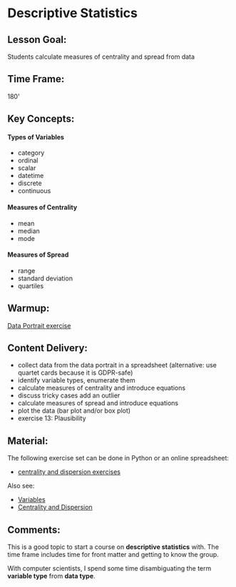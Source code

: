 
# Descriptive Statistics

## Lesson Goal:

Students calculate measures of centrality and spread from data

## Time Frame:

180'

## Key Concepts:

#### Types of Variables

* category
* ordinal
* scalar
* datetime
* discrete
* continuous

#### Measures of Centrality

* mean
* median
* mode

#### Measures of Spread

* range
* standard deviation
* quartiles

## Warmup:

[Data Portrait exercise](http://www.academis.eu/statistics/exercises/centrality_and_dispersion.html)

## Content Delivery:

* collect data from the data portrait in a spreadsheet (alternative: use quartet cards because it is GDPR-safe)
* identify variable types, enumerate them
* calculate measures of centrality and introduce equations
* discuss tricky cases add an outlier
* calculate measures of spread and introduce equations
* plot the data (bar plot and/or box plot)
* exercise 13: Plausibility

## Material:

The following exercise set can be done in Python or an online spreadsheet:

- [centrality and dispersion exercises](http://www.academis.eu/statistics/exercises/centrality_and_dispersion.html)

Also see:

- [Variables](http://www.academis.eu/statistics/variables.html)
- [Centrality and Dispersion](http://www.academis.eu/statistics/centrality_and_dispersion.html)

## Comments:

This is a good topic to start a course on **descriptive statistics** with.
The time frame includes time for front matter and getting to know the group.

With computer scientists, I spend some time disambiguating the term **variable type** from **data type**.